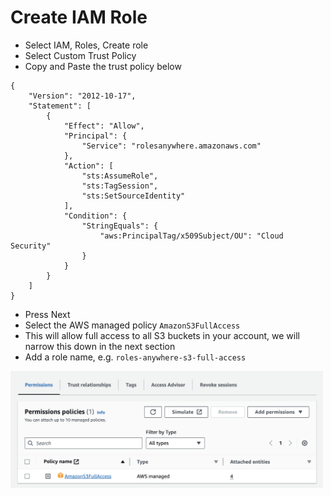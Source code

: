 # Create IAM Role
* Select IAM, Roles, Create role
* Select Custom Trust Policy
* Copy and Paste the trust policy below
```
{
    "Version": "2012-10-17",
    "Statement": [
        {
            "Effect": "Allow",
            "Principal": {
                "Service": "rolesanywhere.amazonaws.com"
            },
            "Action": [
                "sts:AssumeRole",
                "sts:TagSession",
                "sts:SetSourceIdentity"
            ],
            "Condition": {
                "StringEquals": {
                    "aws:PrincipalTag/x509Subject/OU": "Cloud Security"
                }
            }
        }
    ]
}
```
* Press Next
* Select the AWS managed policy `AmazonS3FullAccess`
* This will allow full access to all S3 buckets in your account, we will narrow this down in the next section
* Add a role name, e.g. `roles-anywhere-s3-full-access`

<kbd>
  <img src="images/iam-role.png" width="500">
</kbd>
